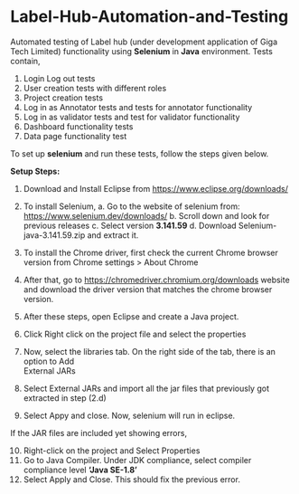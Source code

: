 # Label-Hub-Automation-and-Testing
Automated testing of Label hub (under development application of Giga Tech Limited) functionality using **Selenium** in **Java** environment. 
Tests contain,
1. Login Log out tests
2. User creation tests with different roles
3. Project creation tests
4. Log in as Annotator tests and tests for annotator functionality
5. Log in as validator tests and test for validator functionality
6. Dashboard functionality tests
7. Data page functionality test

To set up **selenium** and run these tests, follow the steps given below.

**Setup Steps:**

1. Download and Install Eclipse from https://www.eclipse.org/downloads/
   
2. To install Selenium, 
  a. Go to the website of selenium from: https://www.selenium.dev/downloads/
  b. Scroll down and look for previous releases 
  c. Select version **3.141.59**
  d. Download Selenium-java-3.141.59.zip and extract it.

3. To install the Chrome driver, first check the current Chrome browser version from 
	Chrome settings > About Chrome

4. After that, go to https://chromedriver.chromium.org/downloads website and download the driver 
   version that matches the chrome browser version.

5. After these steps, open Eclipse and create a Java project. 
6. Click Right click on the project file and select the properties
7. Now, select the libraries tab. On the right side of the tab, there is an option to Add     
   External JARs
8. Select External JARs and import all the jar files that previously got extracted in step (2.d)
9. Select Appy and close. Now, selenium will run in eclipse.

If the JAR files are included yet showing errors, 

10. Right-click on the project and Select Properties 
11. Go to Java Compiler. Under JDK compliance, select compiler
    compliance level **‘Java SE-1.8’**
12. Select Apply and Close. This should fix the previous error.
